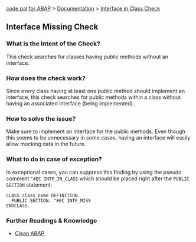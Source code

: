 [code pal for ABAP](../../README.md) > [Documentation](../check_documentation.md) > [Interface in Class Check](interface-in-class.md)

## Interface Missing Check

### What is the Intent of the Check?

This check searches for classes having public methods without an interface.

### How does the check work?

Since every class having at least one public method should implement an interface, this check searches for public methods within a class without having an associated interface (being implemented). 

### How to solve the issue?

Make sure to implement an interface for the public methods. Even though this seems to be unnecessary in some cases, having an interface will easily allow mocking data in the future.

### What to do in case of exception?

In exceptional cases, you can suppress this finding by using the pseudo comment `"#EC INTF_IN_CLASS` which should be placed right after the `PUBLIC SECTION` statement:

```abap
CLASS class_name DEFINITION.
  PUBLIC SECTION. "#EC INTF_MISS
ENDCLASS.
```

### Further Readings & Knowledge

* [Clean ABAP](https://github.com/SAP/styleguides/blob/main/clean-abap/CleanABAP.md#public-instance-methods-should-be-part-of-an-interface)
